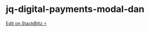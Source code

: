 # jq-digital-payments-modal-dan

[Edit on StackBlitz ⚡️](https://stackblitz.com/edit/jq-digital-payments-modal-dan)